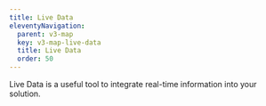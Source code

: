 ```yaml
---
title: Live Data
eleventyNavigation:
  parent: v3-map
  key: v3-map-live-data
  title: Live Data
  order: 50
---
```


Live Data is a useful tool to integrate real-time information into your solution.
